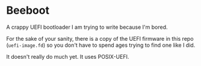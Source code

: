 # Beeboot

A crappy UEFI bootloader I am trying to write because I'm bored.

For the sake of your sanity, there is a copy of the UEFI firmware in this repo (`uefi-image.fd`) so you don't have to spend ages trying to find one like I did.

It doesn't really do much yet. It uses POSIX-UEFI.
